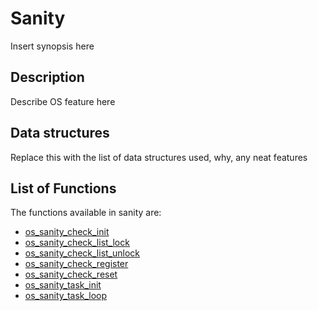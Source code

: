 # Sanity


Insert synopsis here


## Description

Describe OS feature here 

## Data structures

Replace this with the list of data structures used, why, any neat features

## List of Functions

The functions available in sanity are:

* [os_sanity_check_init](os_sanity_check_init.md)
* [os_sanity_check_list_lock](os_sanity_check_list_lock.md)
* [os_sanity_check_list_unlock](os_sanity_check_list_unlock.md)
* [os_sanity_check_register](os_sanity_check_register.md)
* [os_sanity_check_reset](os_sanity_check_reset.md)
* [os_sanity_task_init](os_sanity_task_init.md)
* [os_sanity_task_loop](os_sanity_task_loop.md)
